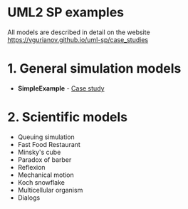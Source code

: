 # UML2 SP examples
All models are described in detail on the website https://vgurianov.github.io/uml-sp/case_studies
# 1. General simulation models
- **SimpleExample** - [Case study](https://vgurianov.github.io/uml-sp/annotations)

# 2. Scientific models
- Queuing simulation
- Fast Food Restaurant
- Minsky's cube
- Paradox of barber
- Reflexion
- Mechanical motion
- Koch snowflake
- Multicellular organism
- Dialogs 

